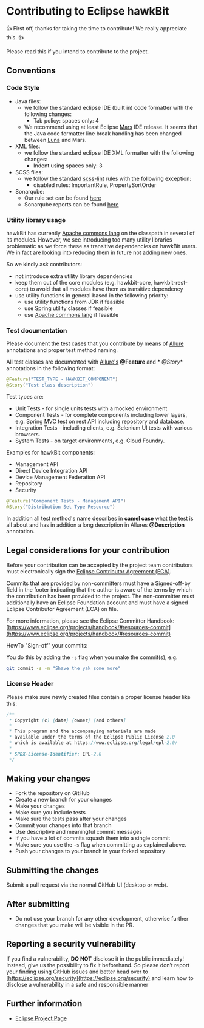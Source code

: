 # Contributing to Eclipse hawkBit

:+1: First off, thanks for taking the time to contribute! We really appreciate this. :+1:

Please read this if you intend to contribute to the project.

## Conventions

### Code Style

* Java files:
    * we follow the standard eclipse IDE (built in) code formatter with the following changes:
        * Tab policy: spaces only: 4
    * We recommend using at least Eclipse [Mars](https://www.eclipse.org/mars/) IDE release. It seems that the Java code
      formatter line break handling has been changed between [Luna](https://www.eclipse.org/luna/) and Mars.
* XML files:
    * we follow the standard eclipse IDE XML formatter with the following changes:
        * Indent using spaces only: 3
* SCSS files:
    * we follow the standard [scss-lint](https://github.com/brigade/scss-lint/) rules with the following exception:
        * disabled rules: ImportantRule, PropertySortOrder
* Sonarqube:
    * Our rule set can be found [here](https://sonarcloud.io/organizations/bosch-iot-rollouts/rules)
    * Sonarqube reports can be
      found [here](https://sonarcloud.io/project/overview?id=org.eclipse.hawkbit%3Ahawkbit-parent)

### Utility library usage

hawkBit has currently [Apache commons lang](https://commons.apache.org/proper/commons-lang/) on the classpath in several
of its modules. However, we see introducing too many utility libraries problematic as we force these as transitive
dependencies on hawkBit users. We in fact are looking into reducing them in future not adding new ones.

So we kindly ask contributors:

* not introduce extra utility library dependencies
* keep them out of the core modules (e.g. hawkbit-core, hawkbit-rest-core) to avoid that all
  modules have them as transitive dependency
* use utility functions in general based in the following priority:
    * use utility functions from JDK if feasible
    * use Spring utility classes if feasible
    * use [Apache commons lang](https://commons.apache.org/proper/commons-lang/) if feasible

### Test documentation

Please document the test cases that you contribute by means of [Allure](https://docs.qameta.io/allure/) annotations and
proper test method naming.

All test classes are documented with [Allure's](https://docs.qameta.io/allure/#_behaviours_mapping) **@Feature** and *
*@Story** annotations in the following format:

```java
@Feature("TEST_TYPE - HAWKBIT_COMPONENT")
@Story("Test class description")
```

Test types are:

* Unit Tests - for single units tests with a mocked environment
* Component Tests - for complete components including lower layers, e.g. Spring MVC test on rest API including
  repository and database.
* Integration Tests - including clients, e.g. Selenium UI tests with various browsers.
* System Tests - on target environments, e.g. Cloud Foundry.

Examples for hawkBit components:

* Management API
* Direct Device Integration API
* Device Management Federation API
* Repository
* Security

```java
@Feature("Component Tests - Management API")
@Story("Distribution Set Type Resource")
```

In addition all test method's name describes in **camel case** what the test is all about and has in addition a long
description in Allures **@Description** annotation.

## Legal considerations for your contribution

Before your contribution can be accepted by the project team contributors must
electronically sign the [Eclipse Contributor Agreement (ECA)](http://www.eclipse.org/legal/ECA.php).

Commits that are provided by non-committers must have a Signed-off-by field in
the footer indicating that the author is aware of the terms by which the
contribution has been provided to the project. The non-committer must
additionally have an Eclipse Foundation account and must have a signed Eclipse
Contributor Agreement (ECA) on file.

For more information, please see the Eclipse Committer Handbook:
[https://www.eclipse.org/projects/handbook/#resources-commit](https://www.eclipse.org/projects/handbook/#resources-commit)

HowTo "Sign-off" your commits:

You do this by adding the `-s` flag when you make the commit(s), e.g.

```bash
git commit -s -m "Shave the yak some more"
```

### License Header

Please make sure newly created files contain a proper license header like this:

```java
/**
 * Copyright (c) {date} {owner} [and others]
 *
 * This program and the accompanying materials are made
 * available under the terms of the Eclipse Public License 2.0
 * which is available at https://www.eclipse.org/legal/epl-2.0/
 *
 * SPDX-License-Identifier: EPL-2.0
 */
```

## Making your changes

* Fork the repository on GitHub
* Create a new branch for your changes
* Make your changes
* Make sure you include tests
* Make sure the tests pass after your changes
* Commit your changes into that branch
* Use descriptive and meaningful commit messages
* If you have a lot of commits squash them into a single commit
* Make sure you use the `-s` flag when committing as explained above.
* Push your changes to your branch in your forked repository

## Submitting the changes

Submit a pull request via the normal GitHub UI (desktop or web).

## After submitting

* Do not use your branch for any other development, otherwise further changes that you make will be visible in the PR.

## Reporting a security vulnerability

If you find a vulnerability, **DO NOT** disclose it in the public immediately! Instead, give us the possibility to fix
it beforehand.
So please don’t report your finding using GitHub issues and better head over
to [https://eclipse.org/security](https://eclipse.org/security) and learn how to disclose a vulnerability in a safe and
responsible manner

## Further information

* [Eclipse Project Page](http://projects.eclipse.org/projects/iot.hawkbit)
